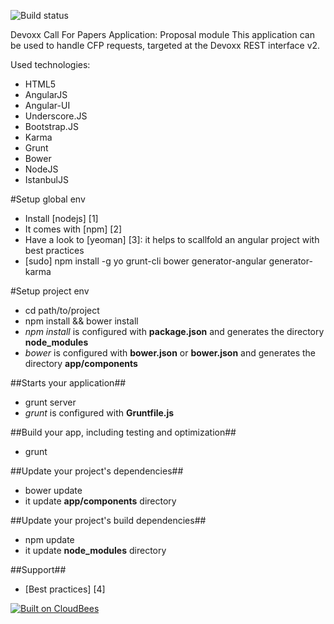 ![Build status](https://devoxx.ci.cloudbees.com/job/cfp-speaker/badge/icon)

Devoxx Call For Papers Application: Proposal module
This application can be used to handle CFP requests, targeted at the Devoxx REST interface v2.

Used technologies:
- HTML5
- AngularJS
- Angular-UI
- Underscore.JS
- Bootstrap.JS
- Karma
- Grunt
- Bower
- NodeJS
- IstanbulJS

#Setup global env

- Install [nodejs] [1]
 - It comes with [npm] [2]
- Have a look to [yeoman] [3]: it helps to scallfold an angular project with best practices
- [sudo] npm install -g yo grunt-cli bower generator-angular generator-karma

#Setup project env
- cd path/to/project
- npm install && bower install
 - *npm install* is configured with **package.json** and generates the directory **node_modules**
 - *bower* is configured with **bower.json** or **bower.json** and generates the directory **app/components**

##Starts your application##

- grunt server
 - *grunt* is configured with **Gruntfile.js**

##Build your app, including testing and optimization##

 - grunt

##Update your project's dependencies##
- bower update
 - it update **app/components** directory

##Update your project's build dependencies##
- npm update
 - it update **node_modules** directory

##Support##
- [Best practices] [4]

[![Built on CloudBees](http://www.cloudbees.com/sites/default/files/Button-Built-on-CB-1.png)](https://devoxx.ci.cloudbees.com/job/cfp-speaker/)
